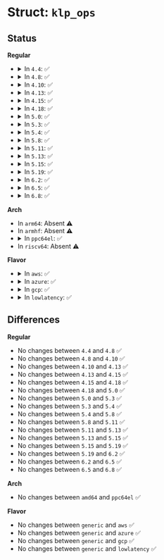 # Struct: <code>klp_ops</code>

## Status
<b>Regular</b>
<ul>
<li>
<details>
<summary>In <code>4.4</code>: ✅</summary>

```c
struct klp_ops {
    struct list_head node;
    struct list_head func_stack;
    struct ftrace_ops fops;
};
```
</details>
</li>
<li>
<details>
<summary>In <code>4.8</code>: ✅</summary>

```c
struct klp_ops {
    struct list_head node;
    struct list_head func_stack;
    struct ftrace_ops fops;
};
```
</details>
</li>
<li>
<details>
<summary>In <code>4.10</code>: ✅</summary>

```c
struct klp_ops {
    struct list_head node;
    struct list_head func_stack;
    struct ftrace_ops fops;
};
```
</details>
</li>
<li>
<details>
<summary>In <code>4.13</code>: ✅</summary>

```c
struct klp_ops {
    struct list_head node;
    struct list_head func_stack;
    struct ftrace_ops fops;
};
```
</details>
</li>
<li>
<details>
<summary>In <code>4.15</code>: ✅</summary>

```c
struct klp_ops {
    struct list_head node;
    struct list_head func_stack;
    struct ftrace_ops fops;
};
```
</details>
</li>
<li>
<details>
<summary>In <code>4.18</code>: ✅</summary>

```c
struct klp_ops {
    struct list_head node;
    struct list_head func_stack;
    struct ftrace_ops fops;
};
```
</details>
</li>
<li>
<details>
<summary>In <code>5.0</code>: ✅</summary>

```c
struct klp_ops {
    struct list_head node;
    struct list_head func_stack;
    struct ftrace_ops fops;
};
```
</details>
</li>
<li>
<details>
<summary>In <code>5.3</code>: ✅</summary>

```c
struct klp_ops {
    struct list_head node;
    struct list_head func_stack;
    struct ftrace_ops fops;
};
```
</details>
</li>
<li>
<details>
<summary>In <code>5.4</code>: ✅</summary>

```c
struct klp_ops {
    struct list_head node;
    struct list_head func_stack;
    struct ftrace_ops fops;
};
```
</details>
</li>
<li>
<details>
<summary>In <code>5.8</code>: ✅</summary>

```c
struct klp_ops {
    struct list_head node;
    struct list_head func_stack;
    struct ftrace_ops fops;
};
```
</details>
</li>
<li>
<details>
<summary>In <code>5.11</code>: ✅</summary>

```c
struct klp_ops {
    struct list_head node;
    struct list_head func_stack;
    struct ftrace_ops fops;
};
```
</details>
</li>
<li>
<details>
<summary>In <code>5.13</code>: ✅</summary>

```c
struct klp_ops {
    struct list_head node;
    struct list_head func_stack;
    struct ftrace_ops fops;
};
```
</details>
</li>
<li>
<details>
<summary>In <code>5.15</code>: ✅</summary>

```c
struct klp_ops {
    struct list_head node;
    struct list_head func_stack;
    struct ftrace_ops fops;
};
```
</details>
</li>
<li>
<details>
<summary>In <code>5.19</code>: ✅</summary>

```c
struct klp_ops {
    struct list_head node;
    struct list_head func_stack;
    struct ftrace_ops fops;
};
```
</details>
</li>
<li>
<details>
<summary>In <code>6.2</code>: ✅</summary>

```c
struct klp_ops {
    struct list_head node;
    struct list_head func_stack;
    struct ftrace_ops fops;
};
```
</details>
</li>
<li>
<details>
<summary>In <code>6.5</code>: ✅</summary>

```c
struct klp_ops {
    struct list_head node;
    struct list_head func_stack;
    struct ftrace_ops fops;
};
```
</details>
</li>
<li>
<details>
<summary>In <code>6.8</code>: ✅</summary>

```c
struct klp_ops {
    struct list_head node;
    struct list_head func_stack;
    struct ftrace_ops fops;
};
```
</details>
</li>
</ul>
<b>Arch</b>
<ul>
<li>
In <code>arm64</code>: Absent ⚠️
</li>
<li>
In <code>armhf</code>: Absent ⚠️
</li>
<li>
<details>
<summary>In <code>ppc64el</code>: ✅</summary>

```c
struct klp_ops {
    struct list_head node;
    struct list_head func_stack;
    struct ftrace_ops fops;
};
```
</details>
</li>
<li>
In <code>riscv64</code>: Absent ⚠️
</li>
</ul>
<b>Flavor</b>
<ul>
<li>
<details>
<summary>In <code>aws</code>: ✅</summary>

```c
struct klp_ops {
    struct list_head node;
    struct list_head func_stack;
    struct ftrace_ops fops;
};
```
</details>
</li>
<li>
<details>
<summary>In <code>azure</code>: ✅</summary>

```c
struct klp_ops {
    struct list_head node;
    struct list_head func_stack;
    struct ftrace_ops fops;
};
```
</details>
</li>
<li>
<details>
<summary>In <code>gcp</code>: ✅</summary>

```c
struct klp_ops {
    struct list_head node;
    struct list_head func_stack;
    struct ftrace_ops fops;
};
```
</details>
</li>
<li>
<details>
<summary>In <code>lowlatency</code>: ✅</summary>

```c
struct klp_ops {
    struct list_head node;
    struct list_head func_stack;
    struct ftrace_ops fops;
};
```
</details>
</li>
</ul>

## Differences
<b>Regular</b>
<ul>
<li>
No changes between <code>4.4</code> and <code>4.8</code> ✅
</li>
<li>
No changes between <code>4.8</code> and <code>4.10</code> ✅
</li>
<li>
No changes between <code>4.10</code> and <code>4.13</code> ✅
</li>
<li>
No changes between <code>4.13</code> and <code>4.15</code> ✅
</li>
<li>
No changes between <code>4.15</code> and <code>4.18</code> ✅
</li>
<li>
No changes between <code>4.18</code> and <code>5.0</code> ✅
</li>
<li>
No changes between <code>5.0</code> and <code>5.3</code> ✅
</li>
<li>
No changes between <code>5.3</code> and <code>5.4</code> ✅
</li>
<li>
No changes between <code>5.4</code> and <code>5.8</code> ✅
</li>
<li>
No changes between <code>5.8</code> and <code>5.11</code> ✅
</li>
<li>
No changes between <code>5.11</code> and <code>5.13</code> ✅
</li>
<li>
No changes between <code>5.13</code> and <code>5.15</code> ✅
</li>
<li>
No changes between <code>5.15</code> and <code>5.19</code> ✅
</li>
<li>
No changes between <code>5.19</code> and <code>6.2</code> ✅
</li>
<li>
No changes between <code>6.2</code> and <code>6.5</code> ✅
</li>
<li>
No changes between <code>6.5</code> and <code>6.8</code> ✅
</li>
</ul>
<b>Arch</b>
<ul>
<li>
No changes between <code>amd64</code> and <code>ppc64el</code> ✅
</li>
</ul>
<b>Flavor</b>
<ul>
<li>
No changes between <code>generic</code> and <code>aws</code> ✅
</li>
<li>
No changes between <code>generic</code> and <code>azure</code> ✅
</li>
<li>
No changes between <code>generic</code> and <code>gcp</code> ✅
</li>
<li>
No changes between <code>generic</code> and <code>lowlatency</code> ✅
</li>
</ul>
